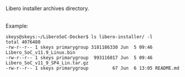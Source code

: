 #
Libero installer archives directory.

##
Example:

```shell
skeys@skeys:~/LiberoSoC-Docker$ ls libero-installer/ -l
total 4076480
-rw-r--r-- 1 skeys primarygroup 3181186330 Jun  5 09:46 Libero_SoC_v11.9_Linux.bin
-rw-r--r-- 1 skeys primarygroup  993116017 Jun  5 09:46 Libero_SoC_v11_9_SP4_Lin.tar.gz
-rw-r--r-- 1 skeys primarygroup         67 Jun  6 13:05 README.md
```
